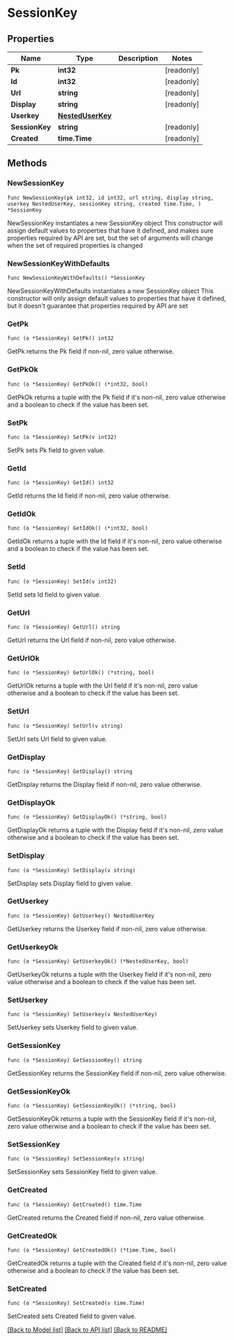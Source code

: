 # SessionKey

## Properties

Name | Type | Description | Notes
------------ | ------------- | ------------- | -------------
**Pk** | **int32** |  | [readonly] 
**Id** | **int32** |  | [readonly] 
**Url** | **string** |  | [readonly] 
**Display** | **string** |  | [readonly] 
**Userkey** | [**NestedUserKey**](NestedUserKey.md) |  | 
**SessionKey** | **string** |  | [readonly] 
**Created** | **time.Time** |  | [readonly] 

## Methods

### NewSessionKey

`func NewSessionKey(pk int32, id int32, url string, display string, userkey NestedUserKey, sessionKey string, created time.Time, ) *SessionKey`

NewSessionKey instantiates a new SessionKey object
This constructor will assign default values to properties that have it defined,
and makes sure properties required by API are set, but the set of arguments
will change when the set of required properties is changed

### NewSessionKeyWithDefaults

`func NewSessionKeyWithDefaults() *SessionKey`

NewSessionKeyWithDefaults instantiates a new SessionKey object
This constructor will only assign default values to properties that have it defined,
but it doesn't guarantee that properties required by API are set

### GetPk

`func (o *SessionKey) GetPk() int32`

GetPk returns the Pk field if non-nil, zero value otherwise.

### GetPkOk

`func (o *SessionKey) GetPkOk() (*int32, bool)`

GetPkOk returns a tuple with the Pk field if it's non-nil, zero value otherwise
and a boolean to check if the value has been set.

### SetPk

`func (o *SessionKey) SetPk(v int32)`

SetPk sets Pk field to given value.


### GetId

`func (o *SessionKey) GetId() int32`

GetId returns the Id field if non-nil, zero value otherwise.

### GetIdOk

`func (o *SessionKey) GetIdOk() (*int32, bool)`

GetIdOk returns a tuple with the Id field if it's non-nil, zero value otherwise
and a boolean to check if the value has been set.

### SetId

`func (o *SessionKey) SetId(v int32)`

SetId sets Id field to given value.


### GetUrl

`func (o *SessionKey) GetUrl() string`

GetUrl returns the Url field if non-nil, zero value otherwise.

### GetUrlOk

`func (o *SessionKey) GetUrlOk() (*string, bool)`

GetUrlOk returns a tuple with the Url field if it's non-nil, zero value otherwise
and a boolean to check if the value has been set.

### SetUrl

`func (o *SessionKey) SetUrl(v string)`

SetUrl sets Url field to given value.


### GetDisplay

`func (o *SessionKey) GetDisplay() string`

GetDisplay returns the Display field if non-nil, zero value otherwise.

### GetDisplayOk

`func (o *SessionKey) GetDisplayOk() (*string, bool)`

GetDisplayOk returns a tuple with the Display field if it's non-nil, zero value otherwise
and a boolean to check if the value has been set.

### SetDisplay

`func (o *SessionKey) SetDisplay(v string)`

SetDisplay sets Display field to given value.


### GetUserkey

`func (o *SessionKey) GetUserkey() NestedUserKey`

GetUserkey returns the Userkey field if non-nil, zero value otherwise.

### GetUserkeyOk

`func (o *SessionKey) GetUserkeyOk() (*NestedUserKey, bool)`

GetUserkeyOk returns a tuple with the Userkey field if it's non-nil, zero value otherwise
and a boolean to check if the value has been set.

### SetUserkey

`func (o *SessionKey) SetUserkey(v NestedUserKey)`

SetUserkey sets Userkey field to given value.


### GetSessionKey

`func (o *SessionKey) GetSessionKey() string`

GetSessionKey returns the SessionKey field if non-nil, zero value otherwise.

### GetSessionKeyOk

`func (o *SessionKey) GetSessionKeyOk() (*string, bool)`

GetSessionKeyOk returns a tuple with the SessionKey field if it's non-nil, zero value otherwise
and a boolean to check if the value has been set.

### SetSessionKey

`func (o *SessionKey) SetSessionKey(v string)`

SetSessionKey sets SessionKey field to given value.


### GetCreated

`func (o *SessionKey) GetCreated() time.Time`

GetCreated returns the Created field if non-nil, zero value otherwise.

### GetCreatedOk

`func (o *SessionKey) GetCreatedOk() (*time.Time, bool)`

GetCreatedOk returns a tuple with the Created field if it's non-nil, zero value otherwise
and a boolean to check if the value has been set.

### SetCreated

`func (o *SessionKey) SetCreated(v time.Time)`

SetCreated sets Created field to given value.



[[Back to Model list]](../README.md#documentation-for-models) [[Back to API list]](../README.md#documentation-for-api-endpoints) [[Back to README]](../README.md)


